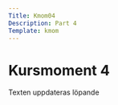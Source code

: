 ```yaml
---
Title: Kmom04
Description: Part 4
Template: kmom
---
```


Kursmoment 4
==================

Texten uppdateras löpande